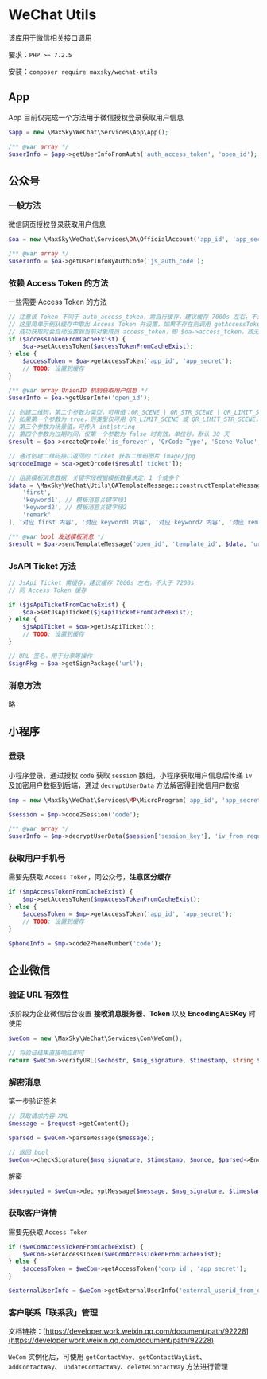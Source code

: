 # WeChat Utils

该库用于微信相关接口调用

要求：`PHP >= 7.2.5`

安装：`composer require maxsky/wechat-utils`

## App

App 目前仅完成一个方法用于微信授权登录获取用户信息

```php
$app = new \MaxSky\WeChat\Services\App\App();

/** @var array */
$userInfo = $app->getUserInfoFromAuth('auth_access_token', 'open_id');
```

## 公众号

### 一般方法

微信网页授权登录获取用户信息

```php
$oa = new \MaxSky\WeChat\Services\OA\OfficialAccount('app_id', 'app_secret');

/** @var array */
$userInfo = $oa->getUserInfoByAuthCode('js_auth_code');
```

### 依赖 Access Token 的方法

一些需要 Access Token 的方法

```php
// 注意该 Token 不同于 auth_access_token，需自行缓存，建议缓存 7000s 左右，不大于 7200s
// 这里简单示例从缓存中取出 Access Token 并设置，如果不存在则调用 getAccessToken 进行获取
// 成功获取时会自动设置到当前对象成员 access_token，即 $oa->access_token，故无需手动 setAccessToken
if ($accessTokenFromCacheExist) {
    $oa->setAccessToken($accessTokenFromCacheExist);
} else {
    $accessToken = $oa->getAccessToken('app_id', 'app_secret');
    // TODO: 设置到缓存
}

/** @var array UnionID 机制获取用户信息 */
$userInfo = $oa->getUserInfo('open_id');

// 创建二维码，第二个参数为类型，可用值：QR_SCENE | QR_STR_SCENE | QR_LIMIT_SCENE | QR_LIMIT_STR_SCENE
// 如果第一个参数为 true，则类型仅可用 QR_LIMIT_SCENE 或 QR_LIMIT_STR_SCENE，反之亦然
// 第三个参数为场景值，可传入 int|string
// 第四个参数为过期时间，仅第一个参数为 false 时有效，单位秒，默认 30 天
$result = $oa->createQrcode('is_forever', 'QrCode Type', 'Scene Value', 2592000);

// 通过创建二维码接口返回的 ticket 获取二维码图片 image/jpg
$qrcodeImage = $oa->getQrcode($result['ticket']);

// 组装模板消息数据，关键字段根据模板数量决定，1 个或多个
$data = \MaxSky\WeChat\Utils\OATemplateMessage::constructTemplateMessage([
    'first',
    'keyword1', // 模板消息关键字段1
    'keyword2', // 模板消息关键字段2
    'remark'
], '对应 first 内容', '对应 keyword1 内容', '对应 keyword2 内容', '对应 remark 内容');

/** @var bool 发送模板消息 */
$result = $oa->sendTemplateMessage('open_id', 'template_id', $data, 'url');
```

### JsAPI Ticket 方法

```php
// JsApi Ticket 需缓存，建议缓存 7000s 左右，不大于 7200s
// 同 Access Token 缓存

if ($jsApiTicketFromCacheExist) {
    $oa->setJsApiTicket($jsApiTicketFromCacheExist);
} else {
    $jsApiTicket = $oa->getJsApiTicket();
    // TODO: 设置到缓存
}

// URL 签名，用于分享等操作
$signPkg = $oa->getSignPackage('url');
```

### 消息方法

略

## 小程序

### 登录

小程序登录，通过授权 `code` 获取 `session` 数组，小程序获取用户信息后传递 `iv` 及加密用户数据到后端，通过 `decryptUserData` 方法解密得到微信用户数据

```php
$mp = new \MaxSky\WeChat\Services\MP\MicroProgram('app_id', 'app_secret');

$session = $mp->code2Session('code');

/** @var array */
$userInfo = $mp->decryptUserData($session['session_key'], 'iv_from_request', 'encrypted_data_from_request');
```

### 获取用户手机号

需要先获取 `Access Token`，同公众号，**注意区分缓存**

```php
if ($mpAccessTokenFromCacheExist) {
    $mp->setAccessToken($mpAccessTokenFromCacheExist);
} else {
    $accessToken = $mp->getAccessToken('app_id', 'app_secret');
    // TODO: 设置到缓存
}

$phoneInfo = $mp->code2PhoneNumber('code');
```

## 企业微信

### 验证 URL 有效性

该阶段为企业微信后台设置 **接收消息服务器**、**Token** 以及 **EncodingAESKey** 时使用

```php
$weCom = new \MaxSky\WeChat\Services\Com\WeCom();

// 将验证结果直接响应即可
return $weCom->verifyURL($echostr, $msg_signature, $timestamp, string $nonce);
```

### 解密消息

第一步验证签名

```php
// 获取请求内容 XML
$message = $request->getContent();

$parsed = $weCom->parseMessage($message);

// 返回 bool
$weCom->checkSignature($msg_signature, $timestamp, $nonce, $parsed->Encrypt->__toString());
```

解密

```php
$decrypted = $weCom->decryptMessage($message, $msg_signature, $timestamp, $nonce);
```

### 获取客户详情

需要先获取 `Access Token`

```php
if ($weComAccessTokenFromCacheExist) {
    $weCom->setAccessToken($weComAccessTokenFromCacheExist);
} else {
    $accessToken = $weCom->getAccessToken('corp_id', 'app_secret');
}

$externalUserInfo = $weCom->getExternalUserInfo('external_userid_from_decrypted_msg');
```

### 客户联系「联系我」管理

文档链接：[https://developer.work.weixin.qq.com/document/path/92228](https://developer.work.weixin.qq.com/document/path/92228)

`WeCom` 实例化后，可使用 `getContactWay`、`getContactWayList`、`addContactWay`、
`updateContactWay`、`deleteContactWay` 方法进行管理
